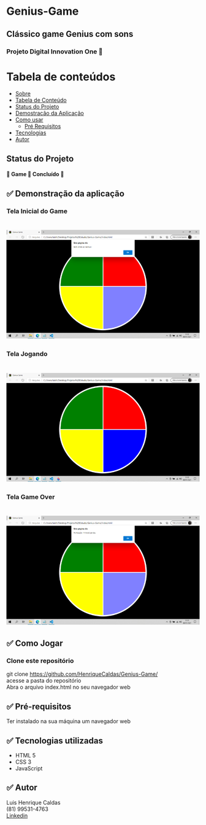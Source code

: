 # Genius-Game <a name="Sobre">
## Clássico game Genius com sons

### Projeto Digital Innovation One 🚀 

Tabela de conteúdos
=================
<!--ts-->
   * [Sobre](#Sobre)
   * [Tabela de Conteúdo](#tabela-de-conteudo)
   * [Status do Projeto](#status)
   * [Demostracão da Aplicação](#demostracao)
   * [Como usar](#como-usar)
      * [Pré Requisitos](#pre-requisitos)
   * [Tecnologias](#tecnologias)
   * [Autor](#autor)
<!--te-->

## Status do Projeto <a name="status">
<h4> 
  🚧 Game 🚀 Concluído 🚧
</h4>

## ✅ Demonstração da aplicação <a name="demostracao"> 

### Tela Inicial do Game
<h1>
  <img alt="print da tela" src="./screemshots/BemVindoGenius.png" />
</h1>

### Tela Jogando
<h1>
  <img alt="Print da tela" src="./screemshots/Game.png" />
</h1>

### Tela Game Over
<h1>
  <img alt="Print da tela" src="./screemshots/GameOverGenius.png" />
</h1>

## ✅ Como Jogar <a name="como-usar"> 
### Clone este repositório
git clone https://github.com/HenriqueCaldas/Genius-Game/
  <br>
acesse a pasta do repositório
  <br>
Abra o arquivo index.html no seu navegador web

## ✅ Pré-requisitos <a name="pre-requisitos">
Ter instalado na sua máquina um navegador web

## ✅ <a name="tecnologias"> Tecnologias utilizadas
- HTML 5
- CSS 3
- JavaScript

## ✅ Autor <a name="autor">  
Luis Henrique Caldas
  <br>
(81) 99531-4763
  <br>
[Linkedin](https://www.linkedin.com/in/henriquecaldas/)
